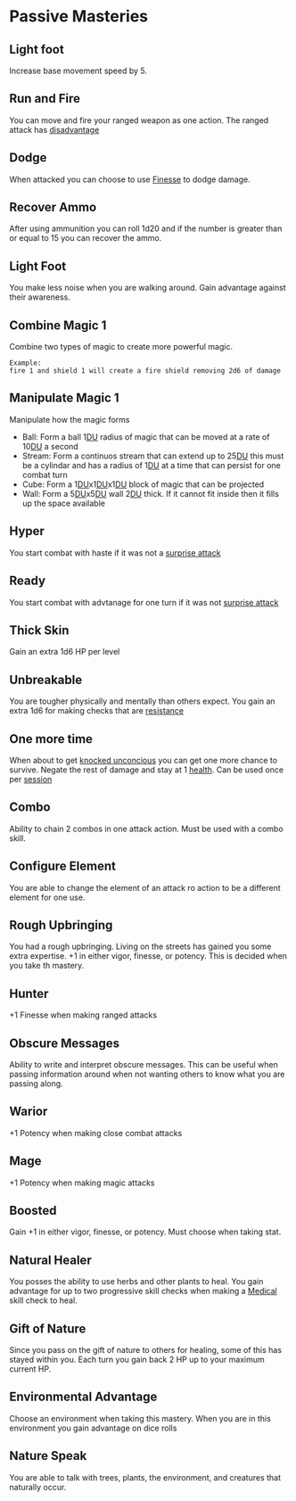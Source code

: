 # Passive Masteries

## Light foot

Increase base movement speed by 5.

## Run and Fire

You can move and fire your ranged weapon as one action. The ranged attack has [disadvantage](Definitions/Disadvantage)

## Dodge

When attacked you can choose to use [Finesse](Definitions/Stats/Finesse.md) to dodge damage.

## Recover Ammo

After using ammunition you can roll 1d20 and if the number is greater than or equal to 15 you can recover the ammo.

## Light Foot

You make less noise when you are walking around. Gain advantage against their awareness.

## Combine Magic 1

Combine two types of magic to create more powerful magic.

```
Example:
fire 1 and shield 1 will create a fire shield removing 2d6 of damage
```

## Manipulate Magic 1

Manipulate how the magic forms

- Ball: Form a ball 1[DU](Definitions/Unit#distance) radius of magic that can be moved at a rate of 10[DU](Definitions/Unit#distance) a second
- Stream: Form a continuos stream that can extend up to 25[DU](Definitions/Unit#distance) this must be a cylindar and has a radius of 1[DU](Definitions/Unit#distance) at a time that can persist for one combat turn
- Cube: Form a 1[DU](Definitions/Unit#distance)x1[DU](Definitions/Unit#distance)x1[DU](Definitions/Unit#distance) block of magic that can be projected
- Wall: Form a 5[DU](Definitions/Unit#distance)x5[DU](Definitions/Unit#distance) wall 2[DU](Definitions/Unit#distance) thick. If it cannot fit inside then it fills up the space available

## Hyper

You start combat with haste if it was not a [surprise attack](Rules/Combat/Surprise_Attack)

## Ready

You start combat with advtanage for one turn if it was not [surprise attack](Rules/Combat/Surprise_Attack)

## Thick Skin

Gain an extra 1d6 HP per level

## Unbreakable

You are tougher physically and mentally than others expect. You gain an extra 1d6 for making checks that are [resistance](Definitions/Rolls#resistance)

## One more time

When about to get [knocked unconcious](Definitions/Status/Unconcious) you can get one more chance to survive. Negate the rest of damage and stay at 1 [health](Definitions/Stats/Health). Can be used once per [session](Definitions/Session)

## Combo

Ability to chain 2 combos in one attack action. Must be used with a combo skill.

## Configure Element

You are able to change the element of an attack ro action to be a different element for one use.

## Rough Upbringing

You had a rough upbringing. Living on the streets has gained you some extra expertise. +1 in either vigor, finesse, or potency. This is decided when you take th mastery.

## Hunter

+1 Finesse when making ranged attacks

## Obscure Messages

Ability to write and interpret obscure messages. This can be useful when passing information around when not wanting others to know what you are passing along.

## Warior

+1 Potency when making close combat attacks

## Mage

+1 Potency when making magic attacks

## Boosted

Gain +1 in either vigor, finesse, or potency. Must choose when taking stat.

## Natural Healer

You posses the ability to use herbs and other plants to heal. You gain advantage for up to two progressive skill checks when making a [Medical](Definitions/Skills/Medical) skill check to heal.

## Gift of Nature

Since you pass on the gift of nature to others for healing, some of this has stayed within you. Each turn you gain back 2 HP up to your maximum current HP.

## Environmental Advantage

Choose an environment when taking this mastery. When you are in this environment you gain advantage on dice rolls

## Nature Speak

You are able to talk with trees, plants, the environment, and creatures that naturally occur.
